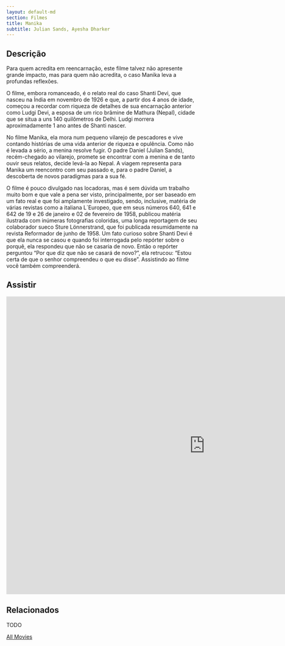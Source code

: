 ```yaml
---
layout: default-md
section: Filmes
title: Manika
subtitle: Julian Sands, Ayesha Dharker
---
```


## Descrição
Para quem acredita em reencarnação, este filme talvez não apresente grande impacto, mas para quem não acredita, o caso Manika leva a profundas reflexões.

O filme, embora romanceado, é o relato real do caso Shanti Devi, que nasceu na Índia em novembro de 1926  e que, a partir dos 4 anos de idade, começou a recordar com riqueza de detalhes de sua encarnação anterior como Ludgi Devi, a esposa de um rico brâmine de Mathura (Nepal), cidade que se situa a uns 140 quilômetros de Delhi. Ludgi morrera aproximadamente 1 ano antes de Shanti nascer.

No filme Manika, ela mora num pequeno vilarejo de pescadores e vive contando histórias de uma vida anterior de riqueza e opulência. Como não é levada a sério, a menina resolve fugir. O padre Daniel (Julian Sands), recém-chegado ao vilarejo, promete se encontrar com a menina e de tanto ouvir seus relatos, decide levá-la ao Nepal. A viagem representa para Manika um reencontro com seu passado e, para o padre Daniel, a descoberta de novos paradigmas para a sua fé.

O filme é pouco divulgado nas locadoras, mas é sem dúvida um trabalho muito bom e que vale a pena ser visto, principalmente, por ser baseado em um fato real e que foi amplamente investigado, sendo, inclusive, matéria de várias revistas como a italiana L´Europeo, que em seus números 640, 641 e 642 de 19 e 26 de janeiro e 02 de fevereiro de 1958, publicou matéria ilustrada com inúmeras fotografias coloridas, uma longa reportagem de seu colaborador sueco Sture Lönnerstrand, que foi publicada resumidamente na revista Reformador de junho de 1958.
Um fato curioso sobre Shanti Devi é que ela nunca se casou e quando foi interrogada pelo repórter sobre o porquê, ela respondeu que não se casaria de novo. Então o repórter perguntou “Por que diz que não se casará de novo?”, ela retrucou: “Estou certa de que o senhor compreendeu o que eu disse”. Assistindo ao filme você também compreenderá.

## Assistir
<iframe width="1041" height="781" src="https://www.youtube.com/embed/Myhx0jfbGAs" frameborder="0" allow="accelerometer; autoplay; encrypted-media; gyroscope; picture-in-picture" allowfullscreen></iframe>

## Relacionados
TODO


<a href="/movies" class="button">All Movies</a>